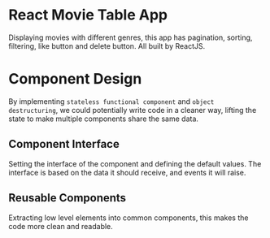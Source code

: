 # React Movie Table App

Displaying movies with different genres, this app has pagination, sorting, filtering, like button and delete button. All built by ReactJS.

# Component Design

By implementing `stateless functional component` and `object destructuring`, we could potentially write code in a cleaner way, lifting the state to make multiple components share the same data.

## Component Interface

Setting the interface of the component and defining the default values. The interface is based on the data it should receive, and events it will raise.

## Reusable Components

Extracting low level elements into common components, this makes the code more clean and readable.
